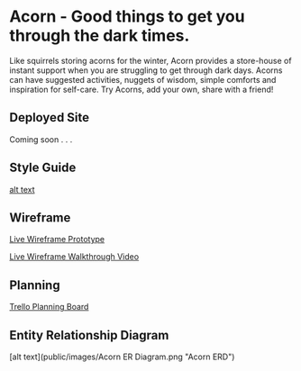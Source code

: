 # Acorn - Good things to get you through the dark times.
Like squirrels storing acorns for the winter, Acorn provides a store-house of instant support when you are struggling to get through dark days. Acorns can have suggested activities, nuggets of wisdom, simple comforts and inspiration for self-care. Try Acorns, add your own, share with a friend!


## Deployed Site
Coming soon . . .


## Style Guide
[alt text](public/images/acorn_style_guide.png "Acorn Style Guide")


## Wireframe
[Live Wireframe Prototype](https://xd.adobe.com/view/6c9a3119-de27-4519-5191-2e318be82058-1aab/)

[Live Wireframe Walkthrough Video](https://vimeo.com/321647356)


## Planning
[Trello Planning Board](https://trello.com/b/xQnuFAwx/phoebeq4project)

## Entity Relationship Diagram
[alt text](public/images/Acorn ER Diagram.png "Acorn ERD")
